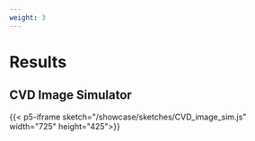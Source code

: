 ```yaml
---
weight: 3
---
```


# Results
## CVD Image Simulator
{{< p5-iframe sketch="/showcase/sketches/CVD_image_sim.js" width="725" height="425">}}
